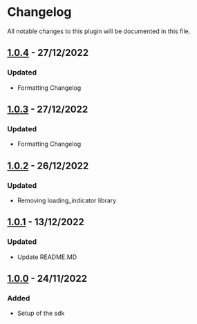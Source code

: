 # Changelog
All notable changes to this plugin will be documented in this file.

## [1.0.4] - 27/12/2022
### Updated
- Formatting Changelog

## [1.0.3] - 27/12/2022
### Updated
- Formatting Changelog

## [1.0.2] - 26/12/2022
### Updated
- Removing loading_indicator library

## [1.0.1] - 13/12/2022
### Updated
- Update README.MD

## [1.0.0] - 24/11/2022
### Added
- Setup of the sdk

[Unreleased]: https://github.com/Flourish-savings/flourish-sdk-flutter/tree/main
[1.0.4]: https://github.com/Flourish-savings/flourish-sdk-flutter/releases/tag/1.0.4
[1.0.3]: https://github.com/Flourish-savings/flourish-sdk-flutter/releases/tag/1.0.3
[1.0.2]: https://github.com/Flourish-savings/flourish-sdk-flutter/releases/tag/1.0.2
[1.0.1]: https://github.com/Flourish-savings/flourish-sdk-flutter/releases/tag/1.0.1
[1.0.0]: https://github.com/Flourish-savings/flourish-sdk-flutter/releases/tag/1.0.0